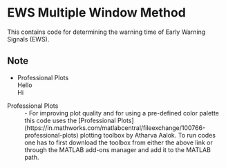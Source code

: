 # EWS Multiple Window Method
This contains code for determining the warning time of Early Warning Signals (EWS).

## Note
* Professional Plots  
   Hello  
   Hi  

<dl>
  <dt>Professional Plots</dt>
  <dd>- For improving plot quality and for using a pre-defined color palette this code uses the [Professional Plots](https://in.mathworks.com/matlabcentral/fileexchange/100766-professional-plots) plotting toolbox by Atharva Aalok. To run codes one has to first download the toolbox from either the above link or through the MATLAB add-ons manager and add it to the MATLAB path.</dd>
</dl>
